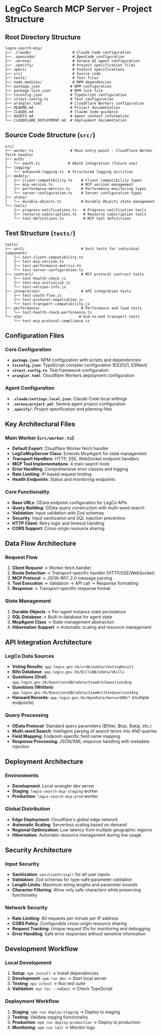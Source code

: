 # LegCo Search MCP Server - Project Structure

## Root Directory Structure
```
legco-search-mcp/
├── .claude/                   # Claude Code configuration
├── .opencode/                 # OpenCode configuration  
├── .serena/                   # Serena AI agent configuration
├── .specify/                  # Project specification files
├── specs/                     # Feature specifications
├── src/                       # Source code
├── tests/                     # Test files
├── node_modules/              # NPM dependencies
├── package.json              # NPM configuration
├── package-lock.json         # NPM lock file
├── tsconfig.json             # TypeScript configuration
├── vitest.config.ts          # Test configuration
├── wrangler.toml             # Cloudflare Workers configuration
├── README.md                 # Project documentation
├── CLAUDE.md                 # Claude Code guidance
├── AGENTS.md                 # Agent context information
└── CLOUDFLARE_DEPLOYMENT.md  # Deployment documentation
```

## Source Code Structure (`src/`)
```
src/
├── worker.ts                 # Main entry point - Cloudflare Worker fetch handler
├── auth/
│   └── oauth.ts             # OAuth integration (future use)
├── logging/
│   └── enhanced-logging.ts  # Structured logging utilities
├── models/
│   ├── client-compatibility.ts    # Client compatibility types
│   ├── mcp-version.ts             # MCP version management
│   ├── performance-metrics.ts     # Performance monitoring types
│   └── server-configuration.ts    # Server configuration types
├── state/
│   └── durable-objects.ts         # Durable Objects state management
└── tools/
    ├── progress-notifications.ts   # Progress notification tools
    ├── resource-subscriptions.ts   # Resource subscription tools
    └── tool-definitions.ts         # MCP tool definitions
```

## Test Structure (`tests/`)
```
tests/
├── unit/                          # Unit tests for individual components
│   ├── test-client-compatibility.ts
│   ├── test-mcp-version.ts
│   ├── test-performance-metrics.ts
│   └── test-server-configuration.ts
├── contract/                      # MCP protocol contract tests
│   ├── test-health-check.js
│   ├── test-mcp-initialize.js
│   └── test-version-info.js
├── integration/                   # API integration tests
│   ├── test-oauth-flow.js
│   ├── test-protocol-negotiation.js
│   └── test-transport-compatibility.js
├── performance/                   # Performance and load tests
│   └── test-health-check-performance.ts
└── e2e/                          # End-to-end transport tests
    └── test-mcp-protocol-compliance.ts
```

## Configuration Files

### Core Configuration
- **`package.json`**: NPM configuration with scripts and dependencies
- **`tsconfig.json`**: TypeScript compiler configuration (ES2021, ESNext)
- **`vitest.config.ts`**: Test framework configuration
- **`wrangler.toml`**: Cloudflare Workers deployment configuration

### Agent Configuration
- **`.claude/settings.local.json`**: Claude Code local settings
- **`.serena/project.yml`**: Serena agent project configuration
- **`.specify/`**: Project specification and planning files

## Key Architectural Files

### Main Worker (`src/worker.ts`)
- **Default Export**: Cloudflare Worker fetch handler
- **LegCoMcpServer Class**: Extends McpAgent for state management
- **Transport Handlers**: HTTP, SSE, WebSocket endpoint handlers
- **MCP Tool Implementations**: 4 main search tools
- **Error Handling**: Comprehensive error classes and logging
- **Rate Limiting**: IP-based request limiting
- **Health Endpoints**: Status and monitoring endpoints

### Core Functionality
- **Base URLs**: OData endpoint configuration for LegCo APIs
- **Query Building**: OData query construction with multi-word search
- **Validation**: Input validation with Zod schemas
- **Security**: Input sanitization and SQL injection prevention
- **HTTP Client**: Retry logic and timeout handling
- **CORS Support**: Cross-origin resource sharing

## Data Flow Architecture

### Request Flow
1. **Client Request** → Worker fetch handler
2. **Route Detection** → Transport-specific handler (HTTP/SSE/WebSocket)
3. **MCP Protocol** → JSON-RPC 2.0 message parsing
4. **Tool Execution** → Validation → API call → Response formatting
5. **Response** → Transport-specific response format

### State Management
1. **Durable Objects** → Per-agent instance state persistence
2. **SQL Database** → Built-in database for agent state
3. **McpAgent Class** → State management abstraction
4. **Hibernation Support** → Automatic scaling and resource management

## API Integration Architecture

### LegCo Data Sources
- **Voting Results**: `app.legco.gov.hk/vrdb/odata/vVotingResult`
- **Bills Database**: `app.legco.gov.hk/BillsDB/odata/Vbills`
- **Questions (Oral)**: `app.legco.gov.hk/QuestionsDB/odata/ViewOralQuestionsEng`
- **Questions (Written)**: `app.legco.gov.hk/QuestionsDB/odata/ViewWrittenQuestionsEng`
- **Hansard Records**: `app.legco.gov.hk/OpenData/HansardDB/*` (multiple endpoints)

### Query Processing
- **OData Protocol**: Standard query parameters ($filter, $top, $skip, etc.)
- **Multi-word Search**: Intelligent parsing of search terms into AND queries
- **Field Mapping**: Endpoint-specific field name mapping
- **Response Processing**: JSON/XML response handling with metadata injection

## Deployment Architecture

### Environments
- **Development**: Local wrangler dev server
- **Staging**: `legco-search-mcp-staging` worker
- **Production**: `legco-search-mcp-prod` worker

### Global Distribution
- **Edge Deployment**: Cloudflare's global edge network
- **Automatic Scaling**: Serverless scaling based on demand
- **Regional Optimization**: Low latency from multiple geographic regions
- **Hibernation**: Automatic resource management during low usage

## Security Architecture

### Input Security
- **Sanitization**: `sanitizeString()` for all user inputs
- **Validation**: Zod schemas for type-safe parameter validation
- **Length Limits**: Maximum string lengths and parameter bounds
- **Character Filtering**: Allow only safe characters while preserving functionality

### Network Security
- **Rate Limiting**: 60 requests per minute per IP address
- **CORS Policy**: Configurable cross-origin resource sharing
- **Request Tracking**: Unique request IDs for monitoring and debugging
- **Error Handling**: Safe error responses without sensitive information

## Development Workflow

### Local Development
1. **Setup**: `npm install` → Install dependencies
2. **Development**: `npm run dev` → Start local server
3. **Testing**: `npx vitest` → Run test suite
4. **Validation**: `npx tsc --noEmit` → Check TypeScript

### Deployment Workflow
1. **Staging**: `npm run deploy:staging` → Deploy to staging
2. **Testing**: Validate staging functionality
3. **Production**: `npm run deploy:production` → Deploy to production
4. **Monitoring**: `npm run tail` → Monitor logs